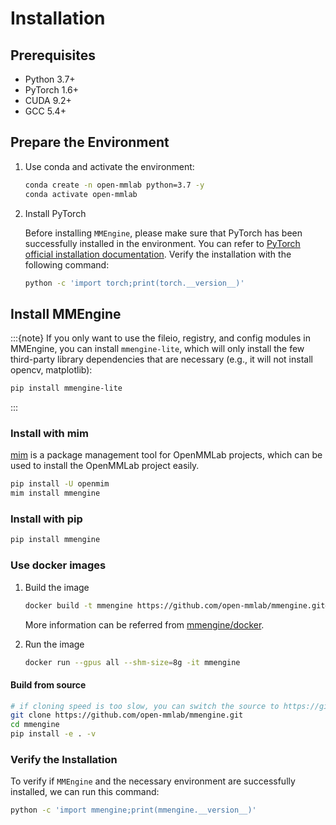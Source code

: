 # Installation

## Prerequisites

- Python 3.7+
- PyTorch 1.6+
- CUDA 9.2+
- GCC 5.4+

## Prepare the Environment

1. Use conda and activate the environment:

   ```bash
   conda create -n open-mmlab python=3.7 -y
   conda activate open-mmlab
   ```

2. Install PyTorch

   Before installing `MMEngine`, please make sure that PyTorch has been successfully installed in the environment. You can refer to [PyTorch official installation documentation](https://pytorch.org/get-started/locally/#start-locally). Verify the installation with the following command:

   ```bash
   python -c 'import torch;print(torch.__version__)'
   ```

## Install MMEngine

:::{note}
If you only want to use the fileio, registry, and config modules in MMEngine, you can install `mmengine-lite`, which will only install the few third-party library dependencies that are necessary (e.g., it will not install opencv, matplotlib):

```bash
pip install mmengine-lite
```

:::

### Install with mim

[mim](https://github.com/open-mmlab/mim) is a package management tool for OpenMMLab projects, which can be used to install the OpenMMLab project easily.

```bash
pip install -U openmim
mim install mmengine
```

### Install with pip

```bash
pip install mmengine
```

### Use docker images

1. Build the image

   ```bash
   docker build -t mmengine https://github.com/open-mmlab/mmengine.git#main:docker/release
   ```

   More information can be referred from [mmengine/docker](https://github.com/open-mmlab/mmengine/tree/main/docker).

2. Run the image

   ```bash
   docker run --gpus all --shm-size=8g -it mmengine
   ```

#### Build from source

```bash
# if cloning speed is too slow, you can switch the source to https://gitee.com/open-mmlab/mmengine.git
git clone https://github.com/open-mmlab/mmengine.git
cd mmengine
pip install -e . -v
```

### Verify the Installation

To verify if `MMEngine` and the necessary environment are successfully installed, we can run this command:

```bash
python -c 'import mmengine;print(mmengine.__version__)'
```
